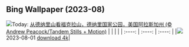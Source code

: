 ## Bing Wallpaper (2023-08)
![](https://cn.bing.com/th?id=OHR.DenaliClimber_ZH-CN7548168932_UHD.jpg&w=1000)Today: [从德纳里山看福克拉山，德纳里国家公园，美国阿拉斯加州 (© Andrew Peacock/Tandem Stills + Motion)](https://cn.bing.com/th?id=OHR.DenaliClimber_ZH-CN7548168932_UHD.jpg)
|      |      |      |
| :----: | :----: | :----: |
|![](https://cn.bing.com/th?id=OHR.DenaliClimber_ZH-CN7548168932_UHD.jpg&pid=hp&w=384&h=216&rs=1&c=4)2023-08-01 [download 4k](https://cn.bing.com/th?id=OHR.DenaliClimber_ZH-CN7548168932_UHD.jpg)|